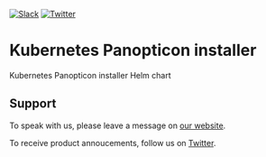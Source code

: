 [![Slack](https://slack.appscode.com/badge.svg)](https://slack.appscode.com)
[![Twitter](https://img.shields.io/twitter/follow/kubeops.svg?style=social&logo=twitter&label=Follow)](https://twitter.com/intent/follow?screen_name=Kubeops)

# Kubernetes Panopticon installer

Kubernetes Panopticon installer Helm chart

## Support

To speak with us, please leave a message on [our website](https://appscode.com/contact/).

To receive product annoucements, follow us on [Twitter](https://twitter.com/Kubeops).
